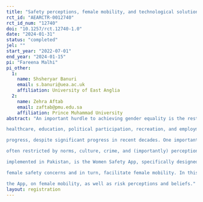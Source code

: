 ```yaml
---
title: "Safety perceptions, female mobility, and technological solutions: An evaluation of the Women Safety App in Pakistan "
rct_id: "AEARCTR-0012740"
rct_id_num: "12740"
doi: "10.1257/rct.12740-1.0"
date: "2024-01-31"
status: "completed"
jel: ""
start_year: "2022-07-01"
end_year: "2024-01-15"
pi: "Fareena Malhi"
pi_other:
  1:
    name: Shsheryar Banuri
    email: s.banuri@uea.ac.uk
    affiliation: University of East Anglia
  2:
    name: Zehra Aftab
    email: zaftab@pmu.edu.sa
    affiliation: Prince Muhammad University
abstract: "An important hurdle to achieving gender equality is the restriction on female mobility. Female access to
healthcare, education, political participation, recreation, and employment, continues to demonstrate uneven
progress, despite significant progress in recent decades. One important factor in this is female mobility, that is
often restricted by norms, culture, crime, and (importantly) perceptions of safety. One solution recently
implemented in Pakistan, is the Women Safety App, specifically designed by a government agency to address
female safety concerns and in turn, facilitate female mobility. In this project, we evaluate the impact of access to
the App, on female mobility, as well as risk perceptions and beliefs."
layout: registration
---
```


